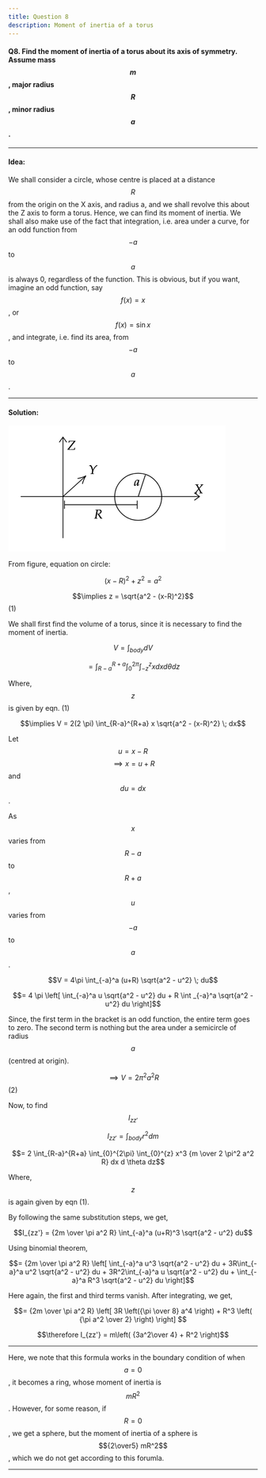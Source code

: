 ```yaml
---
title: Question 8
description: Moment of inertia of a torus
---
```


<script src="https://cdn.mathjax.org/mathjax/latest/MathJax.js?config=TeX-AMS-MML_HTMLorMML" type="text/javascript"></script>


#### Q8. Find the moment of inertia of a torus about its axis of symmetry. Assume mass $$m$$, major radius $$R$$, minor radius $$a$$.
---
#### Idea:

We shall consider a circle, whose centre is placed at a distance $$R$$ from the origin on the X axis, and radius a, and we shall revolve this about the Z axis to form a torus. Hence, we can find its moment of inertia. We shall also make use of the fact that integration, i.e. area under a curve, for an odd function from $$-a$$ to $$a$$ is always 0, regardless of the function. This is obvious, but if you want, imagine an odd function, say $$f(x) = x$$, or $$f(x) = \sin x$$, and integrate, i.e. find its area, from $$-a$$ to $$a$$.

---

#### Solution:

![](./docs/8_1.png)

From figure, equation on circle:

$$(x-R)^2 + z^2 = a^2 $$

$$\implies z = \sqrt{a^2 - (x-R)^2}$$(1)

We shall first find the volume of a torus, since it is necessary to find the moment of inertia. 

$$V = \int_{body} dV$$

$$= \int_{R-a}^{R+a} \int_{0}^{2\pi} \int_{-z}^{z} x dx d \theta dz$$

Where, $$z$$ is given by eqn. (1)

$$\implies V = 2(2 \pi) \int_{R-a}^{R+a} x \sqrt{a^2 - (x-R)^2} \; dx$$

Let $$u = x-R$$ $$\implies x = u+R$$ and $$du = dx$$. 

As $$x$$ varies from $$R-a$$ to $$R+a$$, $$u$$ varies from $$-a$$ to $$a$$.

$$V = 4\pi \int_{-a}^a (u+R) \sqrt{a^2 - u^2} \; du$$

$$= 4 \pi \left[ \int_{-a}^a u \sqrt{a^2 - u^2} du + R \int _{-a}^a \sqrt{a^2 - u^2} du \right]$$

Since, the first term in the bracket is an odd function, the entire term goes to zero. The second term is nothing but the area under a semicircle of radius $$a$$(centred at origin).

$$\implies V = 2\pi^2 a^2 R$$(2)

Now, to find $$I_{zz'}$$

$$I_{zz'} = \int_{body} r^2 dm$$

$$= 2 \int_{R-a}^{R+a} \int_{0}^{2\pi} \int_{0}^{z} x^3 {m \over 2 \pi^2 a^2 R} dx d \theta dz$$

Where, $$z$$ is again given by eqn (1).

By following the same substitution steps, we get,

$$I_{zz'} = {2m \over \pi a^2 R} \int_{-a}^a (u+R)^3 \sqrt{a^2 - u^2} du$$

Using binomial theorem,

$$= {2m \over \pi a^2 R} \left[ \int_{-a}^a u^3 \sqrt{a^2 - u^2} du + 3R\int_{-a}^a u^2 \sqrt{a^2 - u^2} du + 3R^2\int_{-a}^a u \sqrt{a^2 - u^2} du + \int_{-a}^a R^3 \sqrt{a^2 - u^2} du \right]$$ 

Here again, the first and third terms vanish. After integrating, we get,

$$= {2m \over \pi a^2 R} \left[ 3R \left({\pi \over 8} a^4 \right) + R^3 \left( {\pi a^2 \over 2} \right) \right] $$

$$\therefore I_{zz'} = m\left( {3a^2\over 4} + R^2 \right)$$


---

Here, we note that this formula works in the boundary condition of when $$a = 0$$, it becomes a ring, whose moment of inertia is $$mR^2$$. However, for some reason, if $$R = 0$$, we get a sphere, but the moment of inertia of a sphere is $${2\over5} mR^2$$, which we do not get according to this forumla.

---
